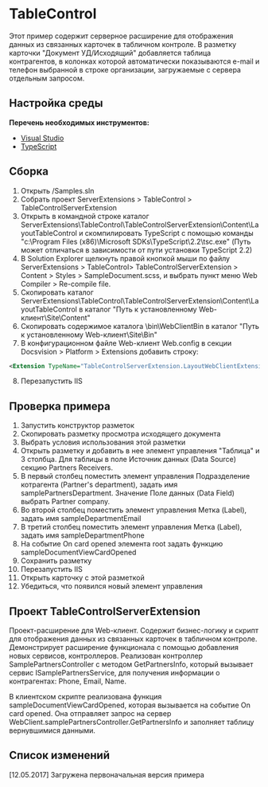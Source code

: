 # TableControl

Этот пример содержит серверное расширение для отображения данных из связанных карточек в табличном контроле. 
В разметку карточки "Документ УД/Исходящий" добавляется таблица контрагентов, в колонках которой автоматически показываются e-mail и телефон выбранной в строке организации, загружаемые с сервера отдельным запросом.

## Настройка среды

**Перечень необходимых инструментов:** 
* [Visual Studio](https://www.visualstudio.com)
* [TypeScript](https://www.typescriptlang.org)

## Сборка

1. Открыть /Samples.sln
2. Собрать проект ServerExtensions > TableControl > TableControlServerExtension
3. Открыть в командной строке каталог ServerExtensions\TableControl\TableControlServerExtension\Content\LayoutTableControl и скомпилировать TypeScript с помощью команды
"c:\Program Files (x86)\Microsoft SDKs\TypeScript\2.2\tsc.exe" (Путь может отличаться в зависимости от пути установки TypeScript 2.2)
4. В Solution Explorer щелкнуть правой кнопкой мыши по файлу ServerExtensions > TableControl> TableControlServerExtension > Content > Styles > SampleDocument.scss, 
и выбрать пункт меню Web Compiler > Re-compile file.
5. Скопировать каталог ServerExtensions\TableControl\TableControlServerExtension\Content\LayoutTableControl в каталог "Путь к установленному Web-клиент\Site\Content"
6. Скопировать содержимое каталога \bin\WebClientBin в каталог "Путь к установленному Web-клиент\Site\Bin"
7. В конфигурационном файле Web-клиент Web.config в секции Docsvision > Platform > Extensions добавить строку:
```xml
<Extension TypeName="TableControlServerExtension.LayoutWebClientExtension, TableControlServerExtension" Target="WebClient"/>
``` 
8. Перезапустить IIS

## Проверка примера

1. Запустить конструктор разметок
2. Скопировать разметку просмотра исходящего документа
3. Выбрать условия использования этой разметки
4. Открыть разметку и добавить в нее элемент управления "Таблица" и 3 столбца. Для таблицы в поле Источник данных (Data Source) секцию Partners Receivers.
5. В первый столбец поместить элемент управления Подразделение котрагента (Partner's department), задать имя samplePartnersDepartment. Значение Поле данных (Data Field) выбрать Partner company.
6. Во второй столбец поместить элемент управления Метка (Label), задать имя sampleDepartmentEmail
7. В третий столбец поместить элемент управления Метка (Label), задать имя sampleDepartmentPhone
8. На событие On card opened элемента root задать функцию sampleDocumentViewCardOpened 
9. Сохранить разметку
10. Перезапустить IIS
11. Открыть карточку с этой разметкой
12. Убедиться, что появился новый элемент управления 

## Проект TableControlServerExtension

Проект-расширение для Web-клиент. Содержит бизнес-логику и скрипт для отображения данных из связанных карточек в табличном контроле.
Демонстрирует расширение функционала с помощью добавления новых сервисов, контроллеров.
Реализован контроллер SamplePartnersController с методом GetPartnersInfo, который вызывает сервис ISamplePartnersService,
 для получения информации о контрагентах:  Phone, Email, Name.

В клиентском скрипте реализована функция sampleDocumentViewCardOpened, которая вызывается на событие On card opened.
Она отправляет запрос на сервер WebClient.samplePartnersController.GetPartnersInfo и заполняет таблицу вернувшимися данными.

## Список изменений

[12.05.2017] Загружена первоначальная версия примера
